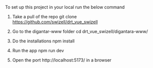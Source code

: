 To set up this project in your local run the below command

1) Take a pull of the repo
 git clone https://github.com/swizell/drt_vue_swizell

 2) Go to the digantar-www folder
 cd drt_vue_swizell/digantara-www/

 3) Do the installations
 npm install

 4) Run the app
 npm run dev

 5) Open the port http://localhost:5173/ in a browser
